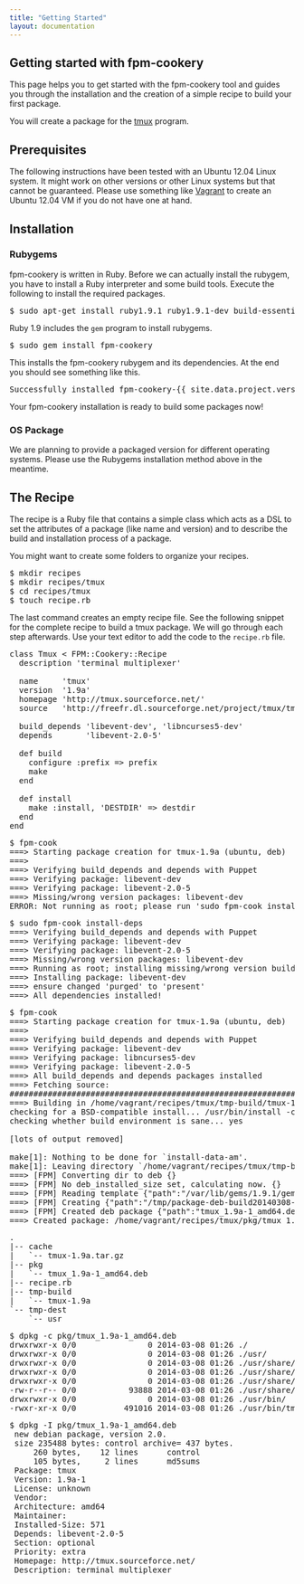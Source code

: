 ```yaml
---
title: "Getting Started"
layout: documentation
---
```


## Getting started with fpm-cookery

This page helps you to get started with the fpm-cookery tool and guides you
through the installation and the creation of a simple recipe to build your
first package.

You will create a package for the [tmux](http://tmux.sourceforge.net/) program.

## Prerequisites

The following instructions have been tested with an Ubuntu 12.04 Linux system.
It might work on other versions or other Linux systems but that cannot be
guaranteed. Please use something like [Vagrant](http://www.vagrantup.com/) to
create an Ubuntu 12.04 VM if you do not have one at hand.

## Installation

### Rubygems

fpm-cookery is written in Ruby. Before we can actually install the rubygem, you
have to install a Ruby interpreter and some build tools.
Execute the following to install the required packages.

<pre>
$ sudo apt-get install ruby1.9.1 ruby1.9.1-dev build-essential curl
</pre>

Ruby 1.9 includes the `gem` program to install rubygems.

<pre>
$ sudo gem install fpm-cookery
</pre>

This installs the fpm-cookery rubygem and its dependencies. At the end you
should see something like this.

<pre>
Successfully installed fpm-cookery-{{ site.data.project.version }}
</pre>

Your fpm-cookery installation is ready to build some packages now!

### OS Package

We are planning to provide a packaged version for different operating systems.
Please use the Rubygems installation method above in the meantime.

## The Recipe

The recipe is a Ruby file that contains a simple class which acts as a DSL
to set the attributes of a package (like name and version) and to describe
the build and installation process of a package.

You might want to create some folders to organize your recipes.

<pre>
$ mkdir recipes
$ mkdir recipes/tmux
$ cd recipes/tmux
$ touch recipe.rb
</pre>

The last command creates an empty recipe file. See the following snippet for
the complete recipe to build a tmux package. We will go through each step
afterwards. Use your text editor to add the code to the `recipe.rb` file.

<pre class="code">
class Tmux < FPM::Cookery::Recipe
  description 'terminal multiplexer'

  name     'tmux'
  version  '1.9a'
  homepage 'http://tmux.sourceforce.net/'
  source   'http://freefr.dl.sourceforge.net/project/tmux/tmux/tmux-1.9/tmux-1.9a.tar.gz'

  build_depends 'libevent-dev', 'libncurses5-dev'
  depends       'libevent-2.0-5'

  def build
    configure :prefix => prefix
    make
  end

  def install
    make :install, 'DESTDIR' => destdir
  end
end
</pre>

<pre>
$ fpm-cook
===> Starting package creation for tmux-1.9a (ubuntu, deb)
===>
===> Verifying build_depends and depends with Puppet
===> Verifying package: libevent-dev
===> Verifying package: libevent-2.0-5
===> Missing/wrong version packages: libevent-dev
ERROR: Not running as root; please run 'sudo fpm-cook install-deps' to install dependencies.
</pre>

<pre>
$ sudo fpm-cook install-deps
===> Verifying build_depends and depends with Puppet
===> Verifying package: libevent-dev
===> Verifying package: libevent-2.0-5
===> Missing/wrong version packages: libevent-dev
===> Running as root; installing missing/wrong version build_depends and depends with Puppet
===> Installing package: libevent-dev
===> ensure changed 'purged' to 'present'
===> All dependencies installed!
</pre>

<pre>
$ fpm-cook
===> Starting package creation for tmux-1.9a (ubuntu, deb)
===>
===> Verifying build_depends and depends with Puppet
===> Verifying package: libevent-dev
===> Verifying package: libncurses5-dev
===> Verifying package: libevent-2.0-5
===> All build_depends and depends packages installed
===> Fetching source:
######################################################################## 100.0%
===> Building in /home/vagrant/recipes/tmux/tmp-build/tmux-1.9a
checking for a BSD-compatible install... /usr/bin/install -c
checking whether build environment is sane... yes

[lots of output removed]

make[1]: Nothing to be done for `install-data-am'.
make[1]: Leaving directory `/home/vagrant/recipes/tmux/tmp-build/tmux-1.9a'
===> [FPM] Converting dir to deb {}
===> [FPM] No deb_installed_size set, calculating now. {}
===> [FPM] Reading template {"path":"/var/lib/gems/1.9.1/gems/fpm-1.0.2/templates/deb.erb"}
===> [FPM] Creating {"path":"/tmp/package-deb-build20140308-7998-1v6uqm5/control.tar.gz","from":"/tmp/package-deb-build20140308-7998-1v6uqm5/control"}
===> [FPM] Created deb package {"path":"tmux_1.9a-1_amd64.deb"}
===> Created package: /home/vagrant/recipes/tmux/pkg/tmux_1.9a-1_amd64.deb
</pre>

<pre>
.
|-- cache
|   `-- tmux-1.9a.tar.gz
|-- pkg
|   `-- tmux_1.9a-1_amd64.deb
|-- recipe.rb
|-- tmp-build
|   `-- tmux-1.9a
`-- tmp-dest
    `-- usr
</pre>

<pre>
$ dpkg -c pkg/tmux_1.9a-1_amd64.deb
drwxrwxr-x 0/0               0 2014-03-08 01:26 ./
drwxrwxr-x 0/0               0 2014-03-08 01:26 ./usr/
drwxrwxr-x 0/0               0 2014-03-08 01:26 ./usr/share/
drwxrwxr-x 0/0               0 2014-03-08 01:26 ./usr/share/man/
drwxrwxr-x 0/0               0 2014-03-08 01:26 ./usr/share/man/man1/
-rw-r--r-- 0/0           93888 2014-03-08 01:26 ./usr/share/man/man1/tmux.1
drwxrwxr-x 0/0               0 2014-03-08 01:26 ./usr/bin/
-rwxr-xr-x 0/0          491016 2014-03-08 01:26 ./usr/bin/tmux
</pre>

<pre>
$ dpkg -I pkg/tmux_1.9a-1_amd64.deb
 new debian package, version 2.0.
 size 235488 bytes: control archive= 437 bytes.
     260 bytes,    12 lines      control
     105 bytes,     2 lines      md5sums
 Package: tmux
 Version: 1.9a-1
 License: unknown
 Vendor:
 Architecture: amd64
 Maintainer: <vagrant@ubuntu1204>
 Installed-Size: 571
 Depends: libevent-2.0-5
 Section: optional
 Priority: extra
 Homepage: http://tmux.sourceforce.net/
 Description: terminal multiplexer
</pre>
